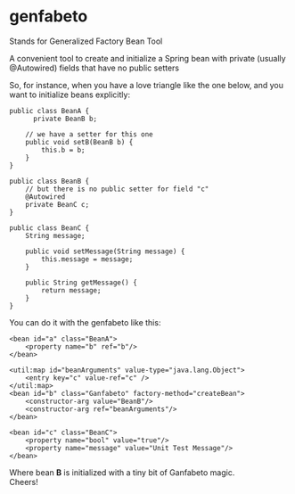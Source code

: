 genfabeto
=========

Stands for Generalized Factory Bean Tool

A convenient tool to create and initialize a Spring bean with private (usually @Autowired) fields that have no public setters

So, for instance, when you have a love triangle like the one below, and you want to initialize beans explicitly:

    public class BeanA {
    	  private BeanB b;
        
        // we have a setter for this one
        public void setB(BeanB b) {
            this.b = b;
        }
    }
    
    public class BeanB {
        // but there is no public setter for field "c"
        @Autowired
        private BeanC c;
    }

    public class BeanC {
        String message;
        
        public void setMessage(String message) {
            this.message = message;
        }
        
        public String getMessage() {
            return message;
        }
    }

You can do it with the genfabeto like this:

    <bean id="a" class="BeanA">
        <property name="b" ref="b"/>
    </bean>
    
    <util:map id="beanArguments" value-type="java.lang.Object">
        <entry key="c" value-ref="c" />
    </util:map>
    <bean id="b" class="Ganfabeto" factory-method="createBean">
        <constructor-arg value="BeanB"/>
        <constructor-arg ref="beanArguments"/>
    </bean>
    
    <bean id="c" class="BeanC">
        <property name="bool" value="true"/>
        <property name="message" value="Unit Test Message"/>
    </bean>

Where bean **B** is initialized with a tiny bit of Ganfabeto magic.  
Cheers!
